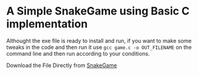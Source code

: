 ﻿# A Simple SnakeGame using Basic C implementation
Althought the exe file is ready to install and run,
if you want to make some tweaks in the code and then run it use 
`gcc game.c -o OUT_FILENAME` 
on the command line and then run according to your conditions.


Download the File Directly from [SnakeGame](https://github.com/Re-venger/Snake-Game-in-C/releases/download/Game/snakeGame.exe)
